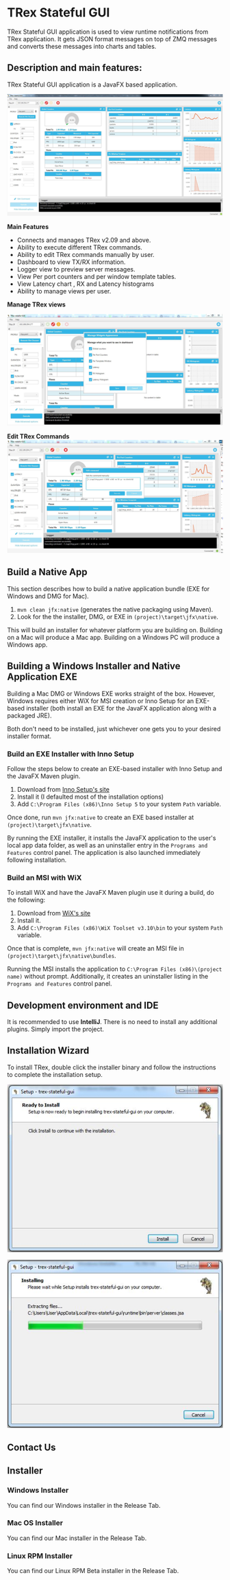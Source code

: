 # TRex Stateful GUI 

TRex Stateful GUI application is used to view runtime notifications from TRex application. It gets JSON format messages on top of ZMQ messages and converts these messages into charts and tables.

## Description and main features:

TRex Stateful GUI application is a JavaFX based application.

![alt text](screenshots/main_screen.JPG "TRex stateful GUI")


**Main Features**

- Connects and manages TRex v2.09 and above.
- Ability to execute different TRex commands.
- Ability to edit TRex commands manually by user.
- Dashboard to view TX/RX information.
- Logger view to preview server messages.
- View Per port counters and per window template tables.
- View Latency chart , RX and Latency histograms
- Ability to manage views per user.

**Manage TRex views**

![alt text](screenshots/manage_views.JPG "Manage TRex views")


**Edit TRex Commands**
![alt text](screenshots/edit_commands.JPG "Edit TRex Commands")



## Build a Native App

This section describes how to build a native application bundle (EXE for Windows and DMG for Mac).

1. `mvn clean jfx:native` (generates the native packaging using Maven).
2. Look for the the installer, DMG, or EXE in `(project)\target\jfx\native`.

This will build an installer for whatever platform you are building on. Building on a Mac will produce a Mac app. Building on a Windows PC will produce a Windows app.

## Building a Windows Installer and Native Application EXE

Building a Mac DMG or Windows EXE works straight of the box. However, Windows requires either WiX for MSI creation or Inno Setup for an EXE-based installer (both install an EXE for the JavaFX application along with a packaged JRE).

Both don't need to be installed, just whichever one gets you to your desired installer format.

### Build an EXE Installer with Inno Setup

Follow the steps below to create an EXE-based installer with Inno Setup and the JavaFX Maven plugin.

1. Download from [Inno Setup's site](http://www.jrsoftware.org/isinfo.php)
2. Install it (I defaulted most of the installation options)
3. Add `C:\Program Files (x86)\Inno Setup 5` to your system `Path` variable.

Once done, run `mvn jfx:native` to create an EXE based installer at `(project)\target\jfx\native`.

By running the EXE installer, it installs the JavaFX application to the user's local app data folder, as well as an uninstaller entry in the `Programs and Features` control panel. The application is also launched immediately following installation.

### Build an MSI with WiX

To install WiX and have the JavaFX Maven plugin use it during a build, do the following:

1. Download from [WiX's site](http://wixtoolset.org/)
2. Install it.
3. Add `C:\Program Files (x86)\WiX Toolset v3.10\bin` to your system `Path` variable.

Once that is complete, `mvn jfx:native` will create an MSI file in `(project)\target\jfx\native\bundles`.

Running the MSI installs the application to `C:\Program Files (x86)\(project name)` without prompt. Additionally, it creates an uninstaller listing in the `Programs and Features` control panel.

## Development environment and IDE

It is recommended to use **IntelliJ**. There is no need to install any additional plugins. Simply import the project.

## Installation Wizard

To install TRex, double click the installer binary and follow the instructions to complete the installation setup.

![alt text](screenshots/install_1.JPG  "TRex stateful GUI")

![alt text](screenshots/install_2.JPG  "TRex stateful GUI")



##  Contact Us



##  Installer

###  Windows Installer

You can find our Windows installer in the Release Tab.

###  Mac OS Installer

You can find our Mac installer in the Release Tab.

###  Linux RPM Installer

You can find our Linux RPM Beta installer in the Release Tab.












